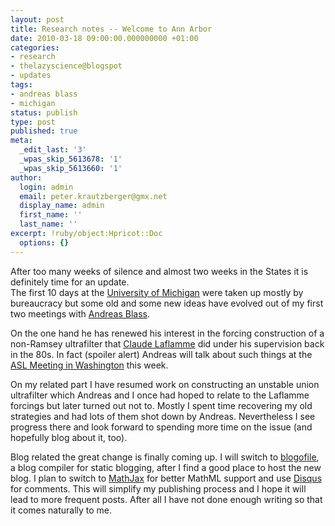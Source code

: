 ```yaml
---
layout: post
title: Research notes -- Welcome to Ann Arbor
date: 2010-03-18 09:00:00.000000000 +01:00
categories:
- research
- thelazyscience@blogspot
- updates
tags:
- andreas blass
- michigan
status: publish
type: post
published: true
meta:
  _edit_last: '3'
  _wpas_skip_5613678: '1'
  _wpas_skip_5613660: '1'
author:
  login: admin
  email: peter.krautzberger@gmx.net
  display_name: admin
  first_name: ''
  last_name: ''
excerpt: !ruby/object:Hpricot::Doc
  options: {}
---
```


After too many weeks of silence and almost two weeks in the States it is definitely time for an update.  
 The first 10 days at the [University of Michigan](http://www.math.lsa.umich.edu/) were taken up mostly by bureaucracy but some old and some new ideas have evolved out of my first two meetings with [Andreas Blass](http://www.math.lsa.umich.edu/~ablass/).

On the one hand he has renewed his interest in the forcing construction of a non-Ramsey ultrafilter that [Claude Laflamme](http://math.ucalgary.ca/profiles/claude-laflamme) did under his supervision back in the 80s. In fact (spoiler alert) Andreas will talk about such things at the [<span class="caps">ASL</span> Meeting in Washington](http://www.aslonline.org/Meetings.htm) this week.

On my related part I have resumed work on constructing an unstable union ultrafilter which Andreas and I once had hoped to relate to the Laflamme forcings but later turned out not to. Mostly I spent time recovering my old strategies and had lots of them shot down by Andreas. Nevertheless I see progress there and look forward to spending more time on the issue (and hopefully blog about it, too).

Blog related the great change is finally coming up. I will switch to [blogofile](http://www.blogofile.com/), a blog compiler for static blogging, after I find a good place to host the new blog. I plan to switch to [MathJax](http://www.mathjax.org/) for better MathML support and use [Disqus](http://disqus.com/) for comments. This will simplify my publishing process and I hope it will lead to more frequent posts. After all I have not done enough writing so that it comes naturally to me.